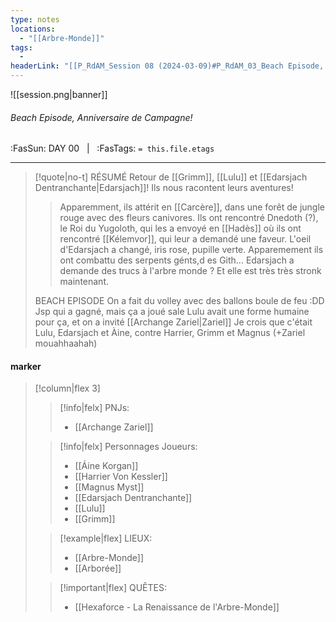 ```yaml
---
type: notes
locations:
  - "[[Arbre-Monde]]"
tags:
  - 
headerLink: "[[P_RdAM_Session 08 (2024-03-09)#P_RdAM_03_Beach Episode, Anniversaire de Campagne!]]"
---
```


![[session.png|banner]]
###### Beach Episode, Anniversaire de Campagne!
<span class="sub2">:FasSun: DAY 00 &nbsp; | &nbsp; :FasTags: `= this.file.etags`</span>
___

> [!quote|no-t] RÉSUMÉ
> Retour de [[Grimm]], [[Lulu]] et [[Edarsjach Dentranchante|Edarsjach]]! 
> Ils nous racontent leurs aventures!
> > Apparemment, ils attérit en [[Carcère]], dans une forêt de jungle rouge avec des fleurs canivores. Ils ont rencontré Dnedoth (?), le Roi du Yugoloth, qui les a envoyé en [[Hadès]] où ils ont rencontré [[Kélemvor]], qui leur a demandé une faveur.
> > L'oeil d'Edarsjach a changé, iris rose, pupille verte. 
> > Apparemement ils ont combattu des serpents génts,d es Gith...
> > Edarsjach a demande des trucs à l'arbre monde ? Et elle est très très stronk maintenant. 
> 
> BEACH EPISODE
> On a fait du volley avec des ballons boule de feu :DD 
> Jsp qui a gagné, mais ça a joué sale
> Lulu avait une forme humaine pour ça, et on a invité [[Archange Zariel|Zariel]]
> Je crois que c'était Lulu, Edarsjach et Àine, contre Harrier, Grimm et Magnus (+Zariel mouahhaahah)

#### marker
> [!column|flex 3]
>> [!info|felx] PNJs:
>> - [[Archange Zariel]]
>
>> [!info|felx] Personnages Joueurs:
>> - [[Áine Korgan]]
>> - [[Harrier Von Kessler]]
>> - [[Magnus Myst]]
>> - [[Edarsjach Dentranchante]]
>> - [[Lulu]]
>> - [[Grimm]]
>
>> [!example|flex] LIEUX:
>> - [[Arbre-Monde]]
>> - [[Arborée]]
>
>> [!important|flex] QUÊTES:
>> - [[Hexaforce - La Renaissance de l'Arbre-Monde]]
